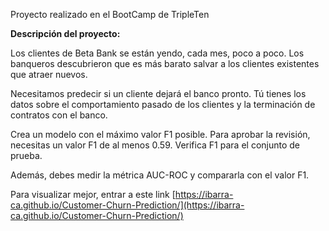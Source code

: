Proyecto realizado en el BootCamp de TripleTen

**Descripción del proyecto:**

Los clientes de Beta Bank se están yendo, cada mes, poco a poco. Los banqueros descubrieron que es más barato salvar a los clientes existentes que atraer nuevos.

Necesitamos predecir si un cliente dejará el banco pronto. Tú tienes los datos sobre el comportamiento pasado de los clientes y la terminación de contratos con el banco.

Crea un modelo con el máximo valor F1 posible. Para aprobar la revisión, necesitas un valor F1 de al menos 0.59. Verifica F1 para el conjunto de prueba.

Además, debes medir la métrica AUC-ROC y compararla con el valor F1.

Para visualizar mejor, entrar a este link [https://ibarra-ca.github.io/Customer-Churn-Prediction/](https://ibarra-ca.github.io/Customer-Churn-Prediction/)
